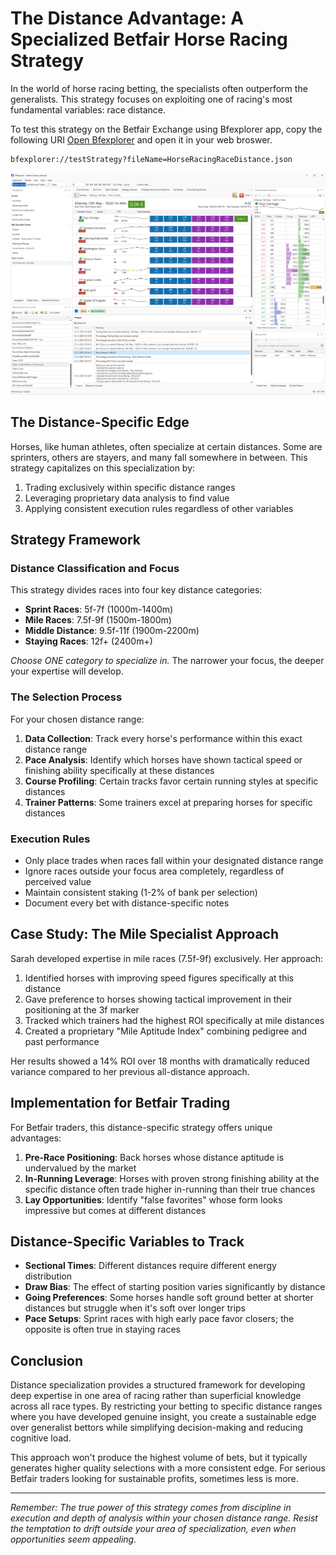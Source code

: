 # The Distance Advantage: A Specialized Betfair Horse Racing Strategy

In the world of horse racing betting, the specialists often outperform the generalists. This strategy focuses on exploiting one of racing's most fundamental variables: race distance.

To test this strategy on the Betfair Exchange using Bfexplorer app, copy the following URI [Open Bfexplorer](bfexplorer://testStrategy?fileName=HorseRacingRaceDistance.json) and open it in your web broswer.

```
bfexplorer://testStrategy?fileName=HorseRacingRaceDistance.json
```

![Bfexplorer running a Race Distance strategy!](/docs/Strategies/Horse%20Racing/images/RaceDistance.png "Bfexplorer running a Race Distance strategy")

## The Distance-Specific Edge

Horses, like human athletes, often specialize at certain distances. Some are sprinters, others are stayers, and many fall somewhere in between. This strategy capitalizes on this specialization by:

1. Trading exclusively within specific distance ranges
2. Leveraging proprietary data analysis to find value
3. Applying consistent execution rules regardless of other variables

## Strategy Framework

### Distance Classification and Focus

This strategy divides races into four key distance categories:

* **Sprint Races**: 5f-7f (1000m-1400m)
* **Mile Races**: 7.5f-9f (1500m-1800m)
* **Middle Distance**: 9.5f-11f (1900m-2200m)
* **Staying Races**: 12f+ (2400m+)

*Choose ONE category to specialize in.* The narrower your focus, the deeper your expertise will develop.

### The Selection Process

For your chosen distance range:

1. **Data Collection**: Track every horse's performance within this exact distance range
2. **Pace Analysis**: Identify which horses have shown tactical speed or finishing ability specifically at these distances
3. **Course Profiling**: Certain tracks favor certain running styles at specific distances
4. **Trainer Patterns**: Some trainers excel at preparing horses for specific distances

### Execution Rules

* Only place trades when races fall within your designated distance range
* Ignore races outside your focus area completely, regardless of perceived value
* Maintain consistent staking (1-2% of bank per selection)
* Document every bet with distance-specific notes

## Case Study: The Mile Specialist Approach

Sarah developed expertise in mile races (7.5f-9f) exclusively. Her approach:

1. Identified horses with improving speed figures specifically at this distance
2. Gave preference to horses showing tactical improvement in their positioning at the 3f marker
3. Tracked which trainers had the highest ROI specifically at mile distances
4. Created a proprietary "Mile Aptitude Index" combining pedigree and past performance

Her results showed a 14% ROI over 18 months with dramatically reduced variance compared to her previous all-distance approach.

## Implementation for Betfair Trading

For Betfair traders, this distance-specific strategy offers unique advantages:

1. **Pre-Race Positioning**: Back horses whose distance aptitude is undervalued by the market
2. **In-Running Leverage**: Horses with proven strong finishing ability at the specific distance often trade higher in-running than their true chances
3. **Lay Opportunities**: Identify "false favorites" whose form looks impressive but comes at different distances

## Distance-Specific Variables to Track

* **Sectional Times**: Different distances require different energy distribution
* **Draw Bias**: The effect of starting position varies significantly by distance
* **Going Preferences**: Some horses handle soft ground better at shorter distances but struggle when it's soft over longer trips
* **Pace Setups**: Sprint races with high early pace favor closers; the opposite is often true in staying races

## Conclusion

Distance specialization provides a structured framework for developing deep expertise in one area of racing rather than superficial knowledge across all race types. By restricting your betting to specific distance ranges where you have developed genuine insight, you create a sustainable edge over generalist bettors while simplifying decision-making and reducing cognitive load.

This approach won't produce the highest volume of bets, but it typically generates higher quality selections with a more consistent edge. For serious Betfair traders looking for sustainable profits, sometimes less is more.

---

*Remember: The true power of this strategy comes from discipline in execution and depth of analysis within your chosen distance range. Resist the temptation to drift outside your area of specialization, even when opportunities seem appealing.*

